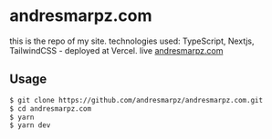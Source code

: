 # andresmarpz.com

this is the repo of my site. technologies used: TypeScript, Nextjs, TailwindCSS - deployed at Vercel. live [andresmarpz.com](https://andresmarpz.com/)

## Usage

```bash
$ git clone https://github.com/andresmarpz/andresmarpz.com.git
$ cd andresmarpz.com
$ yarn
$ yarn dev
```
